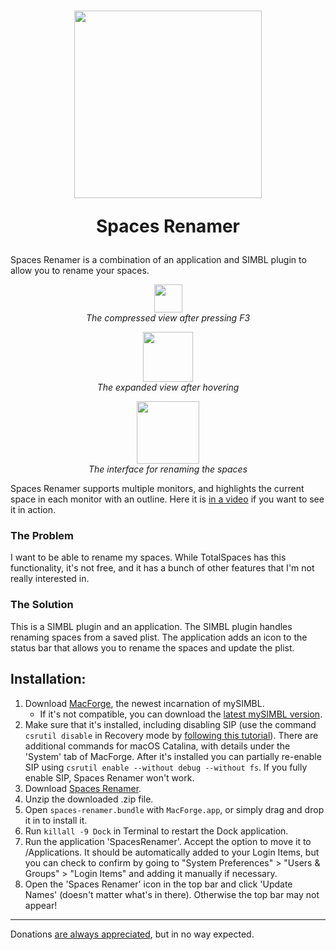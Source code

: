 <h1 align="center">
  <img src="/SpacesRenamer/Assets.xcassets/AppIcon.appiconset/Icon-1.png?raw=true" height="300" alt=""/>
  <p align="center">Spaces Renamer</p>
</h1>

Spaces Renamer is a combination of an application and SIMBL plugin to allow you to rename your spaces.

<p align="center">
  <img src="smallView.jpg" height="45" ><br>
  <i>The compressed view after pressing F3</i>
</p>

<p align="center">
  <img src="largeView.jpg" height="80" ><br>
  <i>The expanded view after hovering</i>
</p>

<p align="center">
  <img src="renameView.jpg" height="100" ><br>
  <i>The interface for renaming the spaces</i>
</p>

Spaces Renamer supports multiple monitors, and highlights the current space in each monitor with an outline.  Here it is [in a video](https://vimeo.com/264878100) if you want to see it in action.

### The Problem
I want to be able to rename my spaces.  While TotalSpaces has this functionality, it's not free, and it has a bunch of other features that I'm not really interested in.

### The Solution
This is a SIMBL plugin and an application.  The SIMBL plugin handles renaming spaces from a saved plist.  The application adds an icon to the status bar that allows you to rename the spaces and update the plist.

## Installation:
<ol>
  <li>Download <a href="https://www.macenhance.com/macforge?macforge://github.com/w0lfschild/macplugins/raw/master/com.alexbeals.SpacesRenamer">MacForge</a>, the newest incarnation of mySIMBL.
    <ul><li>If it's not compatible, you can download the <a href="https://github.com/w0lfschild/mySIMBL/releases/latest">latest mySIMBL version</a>.</li></ul>
  </li>
  <li>
    Make sure that it's installed, including disabling SIP (use the command <code>csrutil disable</code> in Recovery mode by <a href="https://www.imore.com/how-turn-system-integrity-protection-macos">following this tutorial</a>).  There are additional commands for macOS Catalina, with details under the 'System' tab of MacForge.  After it's installed you can partially re-enable SIP using <code>csrutil enable --without debug --without fs</code>. If you fully enable SIP, Spaces Renamer won't work.
  </li>
  <li>
    Download <a href="https://github.com/dado3212/spaces-renamer/raw/master/build/spaces-renamer.zip">Spaces Renamer</a>.
  </li>
  <li>
    Unzip the downloaded .zip file.
  </li>
  <li>
    Open <code>spaces-renamer.bundle</code> with <code>MacForge.app</code>, or simply drag and drop it in to install it.
  </li>
  <li>
    Run <code>killall -9 Dock</code> in Terminal to restart the Dock application.
  </li>
  <li>
    Run the application 'SpacesRenamer'.  Accept the option to move it to /Applications.  It should be automatically added to your Login Items, but you can check to confirm by going to "System Preferences" > "Users & Groups" > "Login Items" and adding it manually if necessary.
  </li>
  <li>
    Open the 'Spaces Renamer' icon in the top bar and click 'Update Names' (doesn't matter what's in there).  Otherwise the top bar may not appear!
  </li>
  </ol>

--- 

Donations [are always appreciated](https://www.paypal.com/paypalme2/AlexBeals), but in no way expected.
